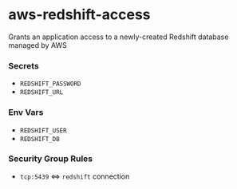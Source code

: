 # aws-redshift-access
Grants an application access to a newly-created Redshift database managed by AWS

### Secrets

- `REDSHIFT_PASSWORD`
- `REDSHIFT_URL`

### Env Vars

- `REDSHIFT_USER`
- `REDSHIFT_DB`

### Security Group Rules

- `tcp:5439` <=> `redshift` connection
